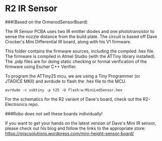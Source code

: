 R2 IR Sensor 
==================
###(Based on the OrmerodSensorBoard)

The IR Sensor PCBA uses two IR emitter diodes and one phototransistor to sense the nozzle distance from the build plate.  The circuit is based off Dave Crocker's Mini Differential IR board, along with his V1 firmware.  

This folder contains the firmware sources, including the compiled .hex file. The firmware is compiled in Atmel Studio (with the ATTiny library installed). The .pdp files are for doing static checking or formal verification of the firmware using Escher C++ Verifier.  

To program the ATTiny25 mcu, we are using a Tiny Programmer (or JTAGICE MKII) and avrdude to flash the .hex file to the MCU.  

```avrdude -c usbtiny -p t25 -U flash:w:MiniLedSensor.hex```

For the schematics for the R2 variant of Dave's board, check out the R2-Electronics repo.

###Robo does not sell these boards individually!

If you want to get your hands on the latest version of Dave's Mini IR sensor, please check out his blog and follow the links to the appropriate store: https://miscsolutions.wordpress.com/mini-height-sensor-board/

